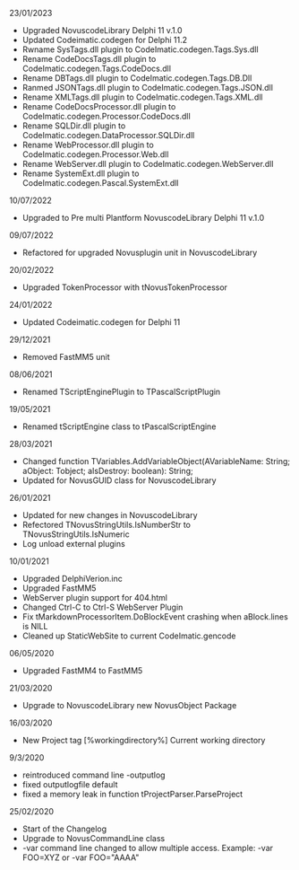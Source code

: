 23/01/2023

* Upgraded NovuscodeLibrary Delphi 11 v.1.0
* Updated Codeimatic.codegen for Delphi 11.2
* Rwname SysTags.dll plugin to CodeImatic.codegen.Tags.Sys.dll
* Rename CodeDocsTags.dll plugin to CodeImatic.codegen.Tags.CodeDocs.dll
* Rename DBTags.dll plugin to CodeImatic.codegen.Tags.DB.Dll
* Ranmed JSONTags.dll plugin to CodeImatic.codegen.Tags.JSON.dll 
* Rename XMLTags.dll plugin to CodeImatic.codegen.Tags.XML.dll
* Rename CodeDocsProcessor.dll plugin to CodeImatic.codegen.Processor.CodeDocs.dll
* Rename SQLDir.dll plugin to CodeImatic.codegen.DataProcessor.SQLDir.dll
* Rename WebProcessor.dll plugin to CodeImatic.codegen.Processor.Web.dll
* Rename WebServer.dll plugin to CodeImatic.codegen.WebServer.dll
* Rename SystemExt.dll plugin to CodeImatic.codegen.Pascal.SystemExt.dll

10/07/2022

* Upgraded to Pre multi Plantform NovuscodeLibrary Delphi 11 v.1.0

09/07/2022

* Refactored for upgraded Novusplugin unit in NovuscodeLibrary

20/02/2022

* Upgraded TokenProcessor with tNovusTokenProcessor

24/01/2022

* Updated Codeimatic.codegen for Delphi 11

29/12/2021

* Removed FastMM5 unit

08/06/2021

* Renamed TScriptEnginePlugin to TPascalScriptPlugin

19/05/2021

* Renamed tScriptEngine class to tPascalScriptEngine
  
28/03/2021

* Changed function TVariables.AddVariableObject(AVariableName: String; aObject: Tobject; aIsDestroy: boolean): String;
* Updated for NovusGUID class for NovuscodeLibrary

26/01/2021

* Updated for new changes in NovuscodeLibrary
* Refectored TNovusStringUtils.IsNumberStr to TNovusStringUtils.IsNumeric
* Log unload external plugins

10/01/2021

* Upgraded DelphiVerion.inc
* Upgraded FastMM5 
* WebServer plugin support for 404.html
* Changed Ctrl-C to Ctrl-S WebServer Plugin 
* Fix tMarkdownProcessorItem.DoBlockEvent crashing when aBlock.lines is NILL
* Cleaned up StaticWebSite to current CodeImatic.gencode

06/05/2020

* Upgraded FastMM4 to FastMM5

21/03/2020

* Upgrade to NovuscodeLibrary new NovusObject Package

16/03/2020

* New Project tag [%workingdirectory%] Current working directory

9/3/2020

  * reintroduced command line -outputlog 
  * fixed outputlogfile default 
  * fixed a memory leak in function tProjectParser.ParseProject

25/02/2020

* Start of the Changelog
* Upgrade to NovusCommandLine class
* -var command line changed to allow multiple access. 
   Example: -var FOO=XYZ or -var FOO="AAAA"